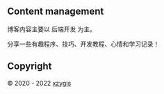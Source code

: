 ## Content management

博客内容主要以 后端开发 为主。

分享一些有趣程序、技巧、开发教程、心情和学习记录！

## Copyright

:copyright: 2020 - 2022 [xzygis](https://github.com/xzygis)
